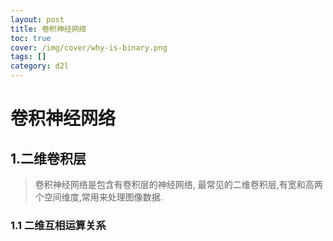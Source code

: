 ```yaml
---
layout: post
title: 卷积神经网络
toc: true
cover: /img/cover/why-is-binary.png
tags: []
category: d2l
---
```

# 卷积神经网络

## 1.二维卷积层

>  卷积神经网络是包含有卷积层的神经网络, 最常见的二维卷积层,有宽和高两个空间维度,常用来处理图像数据. 

### 1.1 二维互相运算关系

